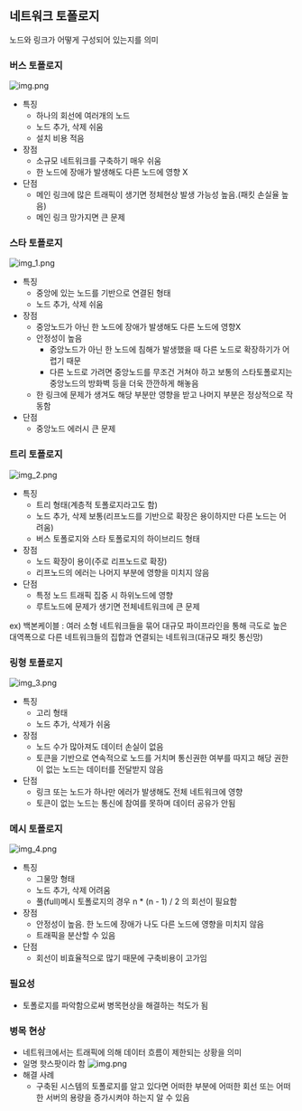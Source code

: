 ## 네트워크 토폴로지
노드와 링크가 어떻게 구성되어 있는지를 의미

### 버스 토폴로지
![img.png](../img/img.png)
- 특징
  - 하나의 회선에 여러개의 노드
  - 노드 추가, 삭제 쉬움
  - 설치 비용 적음
- 장점
  - 소규모 네트워크를 구축하기 매우 쉬움
  - 한 노드에 장애가 발생해도 다른 노드에 영향 X
- 단점
  - 메인 링크에 많은 트래픽이 생기면 정체현상 발생 가능성 높음.(패킷 손실율 높음)
  - 메인 링크 망가지면 큰 문제

### 스타 토폴로지
![img_1.png](../img/img_1.png)
- 특징
  - 중앙에 있는 노드를 기반으로 연결된 형태
  - 노드 추가, 삭제 쉬움
- 장점
  - 중앙노드가 아닌 한 노드에 장애가 발생해도 다른 노드에 영향X
  - 안정성이 높음
    - 중앙노드가 아닌 한 노드에 침해가 발생했을 때 다른 노드로 확장하기가 어렵기 때문
    - 다른 노드로 가려면 중앙노드를 무조건 거쳐야 하고 보통의 스타토폴로지는 중앙노드의 방화벽 등을 더욱 깐깐하게 해놓음
  - 한 링크에 문제가 생겨도 해당 부분만 영향을 받고 나머지 부분은 정상적으로 작동함
- 단점
  - 중앙노드 에러시 큰 문제

### 트리 토폴로지
![img_2.png](../img/img_2.png)
- 특징
  - 트리 형태(계층적 토폴로지라고도 함)
  - 노드 추가, 삭제 보통(리프노드를 기반으로 확장은 용이하지만 다른 노드는 어려움)
  - 버스 토폴로지와 스타 토폴로지의 하이브리드 형태
- 장점
  - 노드 확장이 용이(주로 리프노드로 확장)
  - 리프노드의 에러는 나머지 부분에 영향을 미치지 않음
- 단점
  - 특정 노드 트래픽 집중 시 하위노드에 영향
  - 루트노드에 문제가 생기면 전체네트워크에 큰 문제

ex) 백본케이블 : 여러 소형 네트워크들을 묶어 대규모 파이프라인을 통해 극도로 높은 대역폭으로 다른 네트워크들의
집합과 연결되는 네트워크(대규모 패킷 통신망)

### 링형 토폴로지
![img_3.png](../img/img_3.png)
- 특징
  - 고리 형태
  - 노드 추가, 삭제가 쉬움
- 장점
  - 노드 수가 많아져도 데이터 손실이 없음
  - 토큰을 기반으로 연속적으로 노드를 거치며 통신권한 여부를 따지고 해당 권한이 없는 노드는 데이터를 전달받지 않음
- 단점
  - 링크 또는 노드가 하나만 에러가 발생해도 전체 네트워크에 영향
  - 토큰이 없는 노드는 통신에 참여를 못하며 데이터 공유가 안됨

### 메시 토폴로지
![img_4.png](../img/img_4.png)
- 특징
  - 그물망 형태
  - 노드 추가, 삭제 어려움
  - 풀(full)메시 토폴로지의 경우 n * (n - 1) / 2 의 회선이 필요함
- 장점
  - 안정성이 높음. 한 노드에 장애가 나도 다른 노드에 영향을 미치지 않음
  - 트래픽을 분산할 수 있음
- 단점
  - 회선이 비효율적으로 많기 때문에 구축비용이 고가임

### 필요성
- 토폴로지를 파악함으로써 병목현상을 해결하는 척도가 됨

### 병목 현상
- 네트워크에서는 트래픽에 의해 데이터 흐름이 제한되는 상황을 의미
- 일명 핫스팟이라 함
![img.png](../img/img_5.png)
- 해결 사례
  - 구축된 시스템의 토폴로지를 알고 있다면 어떠한 부분에 어떠한 회선 또는 어떠한 서버의
용량을 증가시켜야 하는지 알 수 있음
